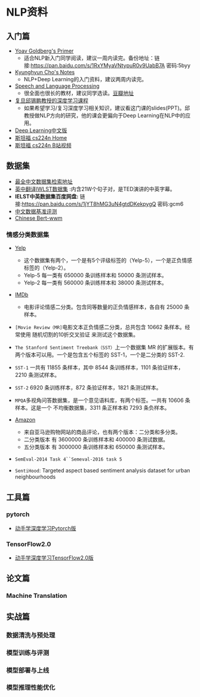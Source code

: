 # NLP资料
## 入门篇
- [Yoav Goldberg's Primer](http://u.cs.biu.ac.il/~yogo/nnlp.pdf) 
    - 适合NLP新入门同学阅读，建议一周内读完。备份地址：链接:https://pan.baidu.com/s/1RxYMyaVNtypuR0v9UabB7A  密码:5byy
- [Kyunghyun Cho's Notes](https://arxiv.org/abs/1511.07916)
    - NLP+Deep Learning的入门资料，建议两周内读完。
- [Speech and Language Processing](https://web.stanford.edu/~jurafsky/slp3/)
    - 很全面也很长的教材，建议同学选读。[豆瓣地址](https://book.douban.com/subject/2403834/)
- [复旦邱锡鹏教授的深度学习课程](https://nndl.github.io)
    - 如果希望学习/复习深度学习相关知识，建议看这门课的slides(PPT)。邱教授做NLP方向的研究，他的课会更偏向于Deep Learning在NLP中的应用。
- [Deep Learning中文版](https://github.com/exacity/deeplearningbook-chinese)
- [斯坦福 cs224n Home](http://web.stanford.edu/class/cs224n/)
- [斯坦福 cs224n B站视频](https://www.bilibili.com/video/av46216519)


## 数据集
- [最全中文数据集检索地址](https://www.cluebenchmarks.com/dataSet_search.html)
- [英中翻译IWLST数据集](https://wit3.fbk.eu/mt.php?release=2015-01)  :内含21W个句子对，是TED演讲的中英字幕。
- **IELST中英数据集百度网盘:** 链接:https://pan.baidu.com/s/1jYT8hMG3uN4gtdDKekpygQ  密码:gcm6
- [中文数据基准评测](https://github.com/CLUEbenchmark/CLUE)
- [Chinese Bert-wwm](https://github.com/ymcui/Chinese-BERT-wwm)

### 情感分类数据集
- [Yelp](https://www.kaggle.com/yelp-dataset/yelp-dataset)
    - 这个数据集有两个，一个是有5个评级标签的（Yelp-5），一个是正负情感标签的（Yelp-2）。
    - Yelp-5 每一类有 650000 条训练样本和 50000 条测试样本。
    - Yelp-2 每一类有 560000 条训练样本和 38000 条测试样本。
- [IMDb](https://www.kaggle.com/lakshmi25npathi/imdb-dataset-of-50k-movie-reviews)
    - 电影评论情感二分类。包含同等数量的正负情感样本，各自有 25000 条样本。

- `[Movie Review（MR]`电影文本正负情感二分类，总共包含 10662 条样本。经常使用 随机切割的10折交叉验证 来测试这个数据集。

- `The Stanford Sentiment Treebank（SST）`上一个数据集 MR 的扩展版本。有两个版本可以用。一个是包含五个标签的 SST-1，一个是二分类的 SST-2.

- `SST-1` 一共有 11855 条样本，其中 8544 条训练样本，1101 条验证样本，2210 条测试样本。
- `SST-2` 6920 条训练样本，872 条验证样本，1821 条测试样本。
- `MPQA`多视角问答数据集，是一个意见语料库，有两个标签。一共有 10606 条样本。这是一个 不均衡数据集，3311 条正样本和 7293 条负样本。

- [Amazon](https://www.kaggle.com/datafiniti/consumer-reviews-of-amazon-products)
    - 来自亚马逊购物网站的商品评论，也有两个版本：二分类和多分类。
    - 二分类版本 有 3600000 条训练样本和 400000 条测试数据。
    - 五分类版本 有 3000000 条训练样本和 650000 条测试样本。

- `SemEval-2014 Task 4``Semeval-2016 task 5`
- `SentiHood`: Targeted aspect based sentiment analysis dataset for urban neighbourhoods



## 工具篇
### pytorch
- [动手学深度学习Pytorch版](http://tangshusen.me/Dive-into-DL-PyTorch/#/)

### TensorFlow2.0
- [动手学深度学习TensorFlow2.0版](https://trickygo.github.io/Dive-into-DL-TensorFlow2.0/#/)

## 论文篇
### Machine Translation

## 实战篇
### 数据清洗与预处理
### 模型训练与评测
### 模型部署与上线
### 模型推理性能优化
